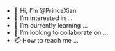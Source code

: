 - 👋 Hi, I’m @PrinceXian
- 👀 I’m interested in ...
- 🌱 I’m currently learning ...
- 💞️ I’m looking to collaborate on ...
- 📫 How to reach me ...

<!---
PrinceXian/PrinceXian is a ✨ special ✨ repository because its `README.md` (this file) appears on your GitHub profile.
You can click the Preview link to take a look at your changes.
--->
